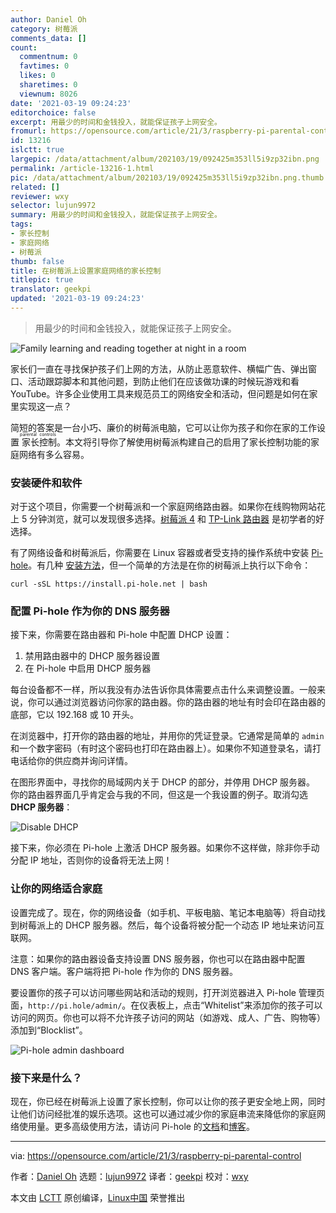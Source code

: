 ```yaml
---
author: Daniel Oh
category: 树莓派
comments_data: []
count:
  commentnum: 0
  favtimes: 0
  likes: 0
  sharetimes: 0
  viewnum: 8026
date: '2021-03-19 09:24:23'
editorchoice: false
excerpt: 用最少的时间和金钱投入，就能保证孩子上网安全。
fromurl: https://opensource.com/article/21/3/raspberry-pi-parental-control
id: 13216
islctt: true
largepic: /data/attachment/album/202103/19/092425m353ll5i9zp32ibn.png
permalink: /article-13216-1.html
pic: /data/attachment/album/202103/19/092425m353ll5i9zp32ibn.png.thumb.jpg
related: []
reviewer: wxy
selector: lujun9972
summary: 用最少的时间和金钱投入，就能保证孩子上网安全。
tags:
- 家长控制
- 家庭网络
- 树莓派
thumb: false
title: 在树莓派上设置家庭网络的家长控制
titlepic: true
translator: geekpi
updated: '2021-03-19 09:24:23'
---
```



> 
> 用最少的时间和金钱投入，就能保证孩子上网安全。
> 
> 
> 


![Family learning and reading together at night in a room](/data/attachment/album/202103/19/092425m353ll5i9zp32ibn.png "Family learning and reading together at night in a room")


家长们一直在寻找保护孩子们上网的方法，从防止恶意软件、横幅广告、弹出窗口、活动跟踪脚本和其他问题，到防止他们在应该做功课的时候玩游戏和看 YouTube。许多企业使用工具来规范员工的网络安全和活动，但问题是如何在家里实现这一点？


简短的答案是一台小巧、廉价的树莓派电脑，它可以让你为孩子和你在家的工作设置<ruby> 家长控制 <rt>  parental controls </rt></ruby>。本文将引导你了解使用树莓派构建自己的启用了家长控制功能的家庭网络有多么容易。


### 安装硬件和软件


对于这个项目，你需要一个树莓派和一个家庭网络路由器。如果你在线购物网站花上 5 分钟浏览，就可以发现很多选择。[树莓派 4](https://www.raspberrypi.org/products/) 和 [TP-Link 路由器](https://www.amazon.com/s?k=tp-link+router&crid=3QRLN3XRWHFTC&sprefix=TP-Link%2Caps%2C186&ref=nb_sb_ss_ts-doa-p_3_7) 是初学者的好选择。


有了网络设备和树莓派后，你需要在 Linux 容器或者受支持的操作系统中安装 [Pi-hole](https://pi-hole.net/)。有几种 [安装方法](https://github.com/pi-hole/pi-hole/#one-step-automated-install)，但一个简单的方法是在你的树莓派上执行以下命令：



```
curl -sSL https://install.pi-hole.net | bash

```

### 配置 Pi-hole 作为你的 DNS 服务器


接下来，你需要在路由器和 Pi-hole 中配置 DHCP 设置：


1. 禁用路由器中的 DHCP 服务器设置
2. 在 Pi-hole 中启用 DHCP 服务器


每台设备都不一样，所以我没有办法告诉你具体需要点击什么来调整设置。一般来说，你可以通过浏览器访问你家的路由器。你的路由器的地址有时会印在路由器的底部，它以 192.168 或 10 开头。


在浏览器中，打开你的路由器的地址，并用你的凭证登录。它通常是简单的 `admin` 和一个数字密码（有时这个密码也打印在路由器上）。如果你不知道登录名，请打电话给你的供应商并询问详情。


在图形界面中，寻找你的局域网内关于 DHCP 的部分，并停用 DHCP 服务器。 你的路由器界面几乎肯定会与我的不同，但这是一个我设置的例子。取消勾选 **DHCP 服务器**：


![Disable DHCP](/data/attachment/album/202103/19/092425x9kgjdg4blc5bcgs.jpg "Disable DHCP")


接下来，你必须在 Pi-hole 上激活 DHCP 服务器。如果你不这样做，除非你手动分配 IP 地址，否则你的设备将无法上网！


### 让你的网络适合家庭


设置完成了。现在，你的网络设备（如手机、平板电脑、笔记本电脑等）将自动找到树莓派上的 DHCP 服务器。然后，每个设备将被分配一个动态 IP 地址来访问互联网。


注意：如果你的路由器设备支持设置 DNS 服务器，你也可以在路由器中配置 DNS 客户端。客户端将把 Pi-hole 作为你的 DNS 服务器。


要设置你的孩子可以访问哪些网站和活动的规则，打开浏览器进入 Pi-hole 管理页面，`http://pi.hole/admin/`。在仪表板上，点击“Whitelist”来添加你的孩子可以访问的网页。你也可以将不允许孩子访问的网站（如游戏、成人、广告、购物等）添加到“Blocklist”。


![Pi-hole admin dashboard](/data/attachment/album/202103/19/092426p0q0z2f9fpf40f73.png "Pi-hole admin dashboard")


### 接下来是什么？


现在，你已经在树莓派上设置了家长控制，你可以让你的孩子更安全地上网，同时让他们访问经批准的娱乐选项。这也可以通过减少你的家庭串流来降低你的家庭网络使用量。更多高级使用方法，请访问 Pi-hole 的[文档](https://docs.pi-hole.net/)和[博客](https://pi-hole.net/blog/#page-content)。




---


via: <https://opensource.com/article/21/3/raspberry-pi-parental-control>


作者：[Daniel Oh](https://opensource.com/users/daniel-oh) 选题：[lujun9972](https://github.com/lujun9972) 译者：[geekpi](https://github.com/geekpi) 校对：[wxy](https://github.com/wxy)


本文由 [LCTT](https://github.com/LCTT/TranslateProject) 原创编译，[Linux中国](https://linux.cn/) 荣誉推出